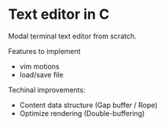 # Text editor in C

Modal terminal text editor from scratch.

Features to implement
- vim motions
- load/save file

Techinal improvements:
- Content data structure (Gap buffer / Rope)
- Optimize rendering (Double-buffering)
